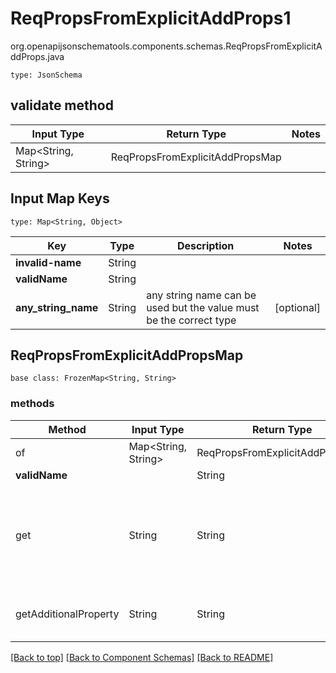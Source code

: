 # ReqPropsFromExplicitAddProps1
org.openapijsonschematools.components.schemas.ReqPropsFromExplicitAddProps.java
```
type: JsonSchema
```

## validate method
| Input Type | Return Type | Notes |
| ---------- | ----------- | ----- |
| Map<String, String> | ReqPropsFromExplicitAddPropsMap | |

## Input Map Keys
```
type: Map<String, Object>
```
Key | Type |  Description | Notes
------------ | ------------- | ------------- | -------------
**invalid-name** | String |  |
**validName** | String |  |
**any_string_name** | String | any string name can be used but the value must be the correct type | [optional]

## ReqPropsFromExplicitAddPropsMap
```
base class: FrozenMap<String, String>
```

### methods
Method | Input Type | Return Type | Notes
------ | ---------- | ----------- | ------
of | Map<String, String> | ReqPropsFromExplicitAddPropsMap | a constructor
**validName** | | String |
get | String | String | This model has invalid python names so this method is used under the hood when you access instance["invalid-name"], 
getAdditionalProperty | String | String | provides type safety for additional properties

[[Back to top]](#top) [[Back to Component Schemas]](../../../README.md#Component-Schemas) [[Back to README]](../../../README.md)
